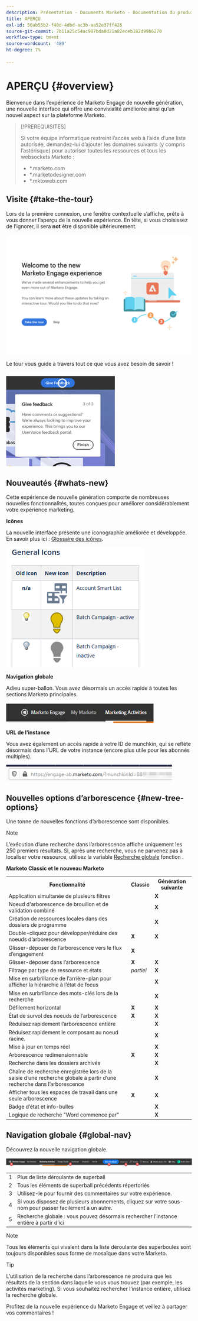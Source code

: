 ```yaml
---
description: Présentation - Documents Marketo - Documentation du produit
title: APERÇU
exl-id: 50ab55b2-f40d-4dbd-ac3b-aa52e37ff426
source-git-commit: 7b11a25c54ac987bda0d21a82eceb182d99b6270
workflow-type: tm+mt
source-wordcount: '489'
ht-degree: 7%

---
```


# APERÇU {#overview}

Bienvenue dans l’expérience de Marketo Engage de nouvelle génération, une nouvelle interface qui offre une convivialité améliorée ainsi qu’un nouvel aspect sur la plateforme Marketo.

>[!PREREQUISITES]
>
>Si votre équipe informatique restreint l’accès web à l’aide d’une liste autorisée, demandez-lui d’ajouter les domaines suivants (y compris l’astérisque) pour autoriser toutes les ressources et tous les websockets Marketo :
>
>* *.marketo.com
>* *.marketodesigner.com
>* *.mktoweb.com


## Visite {#take-the-tour}

Lors de la première connexion, une fenêtre contextuelle s’affiche, prête à vous donner l’aperçu de la nouvelle expérience. En tête, si vous choisissez de l’ignorer, il sera **not** être disponible ultérieurement.

![](assets/overview-1.png)

Le tour vous guide à travers tout ce que vous avez besoin de savoir !

![](assets/overview-2.png)

## Nouveautés {#whats-new}

Cette expérience de nouvelle génération comporte de nombreuses nouvelles fonctionnalités, toutes conçues pour améliorer considérablement votre expérience marketing.

**Icônes**

La nouvelle interface présente une iconographie améliorée et développée. En savoir plus ici : [Glossaire des icônes](/help/marketo/product-docs/marketo-engage-next-generation-experience/icon-glossary.md).

![](assets/overview-new-icons.png)

**Navigation globale**

Adieu super-ballon. Vous avez désormais un accès rapide à toutes les sections Marketo principales.

![](assets/overview-5.png)

**URL de l’instance**

Vous avez également un accès rapide à votre ID de munchkin, qui se reflète désormais dans l’URL de votre instance (encore plus utile pour les abonnés multiples).

![](assets/overview-6.png)

## Nouvelles options d’arborescence {#new-tree-options}

Une tonne de nouvelles fonctions d’arborescence sont disponibles.

>[!NOTE]
>
>L’exécution d’une recherche dans l’arborescence affiche uniquement les 250 premiers résultats. Si, après une recherche, vous ne parvenez pas à localiser votre ressource, utilisez la variable [Recherche globale](/help/marketo/product-docs/marketo-engage-next-generation-experience/using-the-global-search.md) fonction .

**Marketo Classic et le nouveau Marketo**

<table> 
 <tbody>
  <tr>
   <th>Fonctionnalité</th> 
   <th>Classic</th> 
   <th>Génération suivante</th> 
  </tr>
  <tr>
   <td>Application simultanée de plusieurs filtres</td> 
   <td></td> 
   <td><strong>X</strong></td>  
  </tr>
  <tr>
   <td>Noeud d'arborescence de brouillon et de validation combiné</td> 
   <td></td> 
   <td><strong>X</strong></td> 
  </tr>
  <tr>
   <td>Création de ressources locales dans des dossiers de programme</td> 
   <td></td> 
   <td><strong>X</strong></td> 
  </tr>
  <tr>
   <td>Double-cliquez pour développer/réduire des noeuds d’arborescence</td> 
   <td><strong>X</strong></td> 
   <td><strong>X</strong></td>  
  </tr>
  <tr>
   <td>Glisser-déposer de l’arborescence vers le flux d’engagement</td> 
   <td><strong>X</strong></td> 
   <td></td> 
  </tr>
  <tr>
   <td>Glisser-déposer dans l’arborescence</td> 
   <td><strong>X</strong></td> 
   <td><strong>X</strong></td> 
  </tr>
  <tr>
   <td>Filtrage par type de ressource et états</td> 
   <td><i>partiel</i></td> 
   <td><strong>X</strong></td>  
  </tr>
  <tr>
   <td>Mise en surbrillance de l’arrière-plan pour afficher la hiérarchie à l’état de focus</td> 
   <td></td> 
   <td><strong>X</strong></td> 
  </tr>
  <tr>
   <td>Mise en surbrillance des mots-clés lors de la recherche</td> 
   <td></td> 
   <td><strong>X</strong></td> 
  </tr>
  <tr>
   <td>Défilement horizontal</td> 
   <td><strong>X</strong></td> 
   <td><strong>X</strong></td>  
  </tr>
  <tr>
   <td>État de survol des noeuds de l’arborescence</td> 
   <td><strong>X</strong></td> 
   <td><strong>X</strong></td> 
  </tr>
  <tr>
   <td>Réduisez rapidement l’arborescence entière</td> 
   <td></td> 
   <td><strong>X</strong></td> 
  </tr>
  <tr>
   <td>Réduisez rapidement le composant au noeud racine.</td> 
   <td></td> 
   <td><strong>X</strong></td>  
  </tr>
  <tr>
   <td>Mise à jour en temps réel</td> 
   <td></td> 
   <td><strong>X</strong></td> 
  </tr>
  <tr>
   <td>Arborescence redimensionnable</td> 
   <td><strong>X</strong></td> 
   <td><strong>X</strong></td> 
  </tr>
  <tr>
   <td>Recherche dans les dossiers archivés</td> 
   <td></td> 
   <td><strong>X</strong></td>  
  </tr>
  <tr>
   <td>Chaîne de recherche enregistrée lors de la saisie d’une recherche globale à partir d’une recherche dans l’arborescence</td> 
   <td></td> 
   <td><strong>X</strong></td> 
  </tr>
  <tr>
   <td>Afficher tous les espaces de travail dans une seule arborescence</td> 
   <td><strong>X</strong></td> 
   <td><strong>X</strong></td> 
  </tr>
  <tr>
   <td>Badge d’état et info-bulles</td> 
   <td></td> 
   <td><strong>X</strong></td>  
  </tr>
  <tr>
   <td>Logique de recherche "Word commence par"</td> 
   <td></td> 
   <td><strong>X</strong></td> 
  </tr>
 </tbody>
</table>

## Navigation globale {#global-nav}

Découvrez la nouvelle navigation globale.

![](assets/overview-7.png)

<table> 
 <tbody>
  <tr>
   <td>1</td> 
   <td>Plus de liste déroulante de superball</td> 
  </tr>
  <tr>
   <td>2</td> 
   <td>Tous les éléments de superball précédents répertoriés</td> 
  </tr>
  <tr>
   <td>3</td> 
   <td>Utilisez-le pour fournir des commentaires sur votre expérience.</td> 
  </tr>
  <tr>
   <td>4</td> 
   <td>Si vous disposez de plusieurs abonnements, cliquez sur votre sous-nom pour passer facilement à un autre.</td> 
  </tr>
  <tr>
   <td>5</td> 
   <td>Recherche globale : vous pouvez désormais rechercher l’instance entière à partir d’ici</td> 
  </tr>
 </tbody>
</table>

>[!NOTE]
>
>Tous les éléments qui vivaient dans la liste déroulante des superboules sont toujours disponibles sous forme de mosaïque dans votre Marketo.

>[!TIP]
>
>L’utilisation de la recherche dans l’arborescence ne produira que les résultats de la section dans laquelle vous vous trouvez (par exemple, les activités marketing). Si vous souhaitez rechercher l’instance entière, utilisez la recherche globale.

Profitez de la nouvelle expérience du Marketo Engage et veillez à partager vos commentaires !
